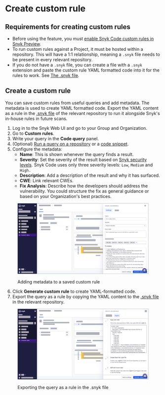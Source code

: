 # Create custom rule

## Requirements for creating custom rules

* Before using the feature, you must [enable Snyk Code custom rules in Snyk Preview](../../../snyk-admin/manage-settings/snyk-preview.md#enable-or-disable-a-feature).
* To run custom rules against a Project, it must be hosted within a repository. This will have a 1:1 relationship, meaning a `.snyk` file needs to be present in every relevant repository.&#x20;
* If you do not have a `.snyk` file, you can create a file with a `.snyk` extension and paste the custom rule YAML formatted code into it for the rules to work. See [The .snyk file](../../../manage-risk/prioritize-your-issues/the-.snyk-file.md).

## Create a custom rule

You can save custom rules from useful queries and add metadata. The metadata is used to create YAML formatted code. Export the YAML content as a rule in the [.snyk file](../../../manage-risk/prioritize-your-issues/the-.snyk-file.md) of the relevant repository to run it alongside Snyk's in-house rules in future scans.

1. Log in to the Snyk Web UI and go to your Group and Organization.
2. Go to **Custom rules**.
3. Write your query in the **Code query** panel.
4. (Optional) [Run a query on a repository](run-query.md#run-query-on-a-repository) or a [code snippet](run-query.md#run-query-on-a-code-snippet).
5. Configure the metadata:
   * **Name**: This is shown whenever the query finds a result.
   * **Severity**: Set the severity of the result based on [Snyk security levels](../../../manage-risk/prioritize-your-issues/severity-levels.md#introduction-to-snyk-severity-levels). Snyk Code uses only three severity levels: `Low`, `Medium` and `High.`
   * **Description**: Add a description of the result and why it has surfaced.
   * **CWE**: Link relevant CWEs.
   * **Fix Analysis**: Describe how the developers should address the vulnerability. You could structure the fix as general guidance or based on your Organization's best practices.

<figure><img src="../../../.gitbook/assets/custom_rule.png" alt="Adding metadata to a saved custom rule"><figcaption><p>Adding metadata to a saved custom rule</p></figcaption></figure>

6. Click **Generate custom rule** to create YAML-formatted code.&#x20;
7. Export the query as a rule by copying the YAML content to the [.snyk file](../../../manage-risk/prioritize-your-issues/the-.snyk-file.md) in the relevant repository.&#x20;

<figure><img src="../../../.gitbook/assets/custom_rule_export.png" alt="Exporting the query as a rule in the .snyk file"><figcaption><p>Exporting the query as a rule in the .snyk file</p></figcaption></figure>

